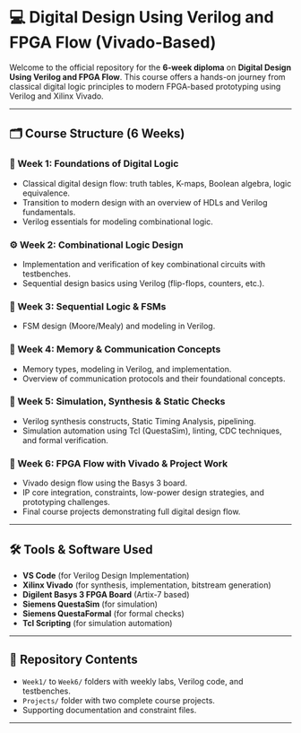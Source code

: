 # 💻 Digital Design Using Verilog and FPGA Flow (Vivado-Based)

Welcome to the official repository for the **6-week diploma** on **Digital Design Using Verilog and FPGA Flow**. This course offers a hands-on journey from classical digital logic principles to modern FPGA-based prototyping using Verilog and Xilinx Vivado.

---

## 🗂️ Course Structure (6 Weeks)

### 📘 Week 1: Foundations of Digital Logic
- Classical digital design flow: truth tables, K-maps, Boolean algebra, logic equivalence.
- Transition to modern design with an overview of HDLs and Verilog fundamentals.
- Verilog essentials for modeling combinational logic.

### ⚙️ Week 2: Combinational Logic Design
- Implementation and verification of key combinational circuits with testbenches.
- Sequential design basics using Verilog (flip-flops, counters, etc.).

### 🔁 Week 3: Sequential Logic & FSMs
- FSM design (Moore/Mealy) and modeling in Verilog.

### 💾 Week 4: Memory & Communication Concepts
- Memory types, modeling in Verilog, and implementation.
- Overview of communication protocols and their foundational concepts.

### 🧪 Week 5: Simulation, Synthesis & Static Checks
- Verilog synthesis constructs, Static Timing Analysis, pipelining.
- Simulation automation using Tcl (QuestaSim), linting, CDC techniques, and formal verification.

### 🔧 Week 6: FPGA Flow with Vivado & Project Work
- Vivado design flow using the Basys 3 board.
- IP core integration, constraints, low-power design strategies, and prototyping challenges.
- Final course projects demonstrating full digital design flow.

---

## 🛠️ Tools & Software Used

- **VS Code** (for Verilog Design Implementation)
- **Xilinx Vivado** (for synthesis, implementation, bitstream generation)
- **Digilent Basys 3 FPGA Board** (Artix-7 based)
- **Siemens QuestaSim** (for simulation)
- **Siemens QuestaFormal** (for formal checks)
- **Tcl Scripting** (for simulation automation)

---

## 📁 Repository Contents

- `Week1/` to `Week6/` folders with weekly labs, Verilog code, and testbenches.
- `Projects/` folder with two complete course projects.
- Supporting documentation and constraint files.

---

